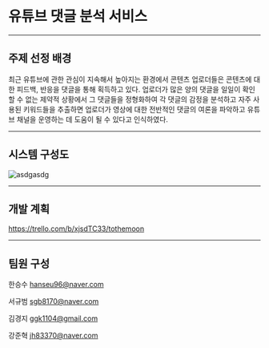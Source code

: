 # 유튜브 댓글 분석 서비스
------------
## 주제 선정 배경
최근 유튜브에 관한 관심이 지속해서 높아지는 환경에서 콘텐츠 업로더들은 콘텐츠에 대한 피드백, 반응을 댓글을 통해 획득하고 있다. 업로더가 많은 양의 댓글을 일일이 확인할 수 없는 제약적 상황에서 그 댓글들을 정형화하여 각 댓글의 감정을 분석하고 자주 사용된 키워드들을 추출하면 업로더가 영상에 대한 전반적인 댓글의 여론을 파악하고 유튜브 채널을 운영하는 데 도움이 될 수 있다고 인식하였다.

------------

## 시스템 구성도
![asdgasdg](https://user-images.githubusercontent.com/71515740/147410142-759eaf1f-f692-4783-baa9-83a0e13f44fb.PNG)

------------

## 개발 계획

https://trello.com/b/xjsdTC33/tothemoon

------------

## 팀원 구성

한승수 hanseu96@naver.com

서규범 sgb8170@naver.com

김경지 ggk1104@gmail.com

강준혁 jh83370@naver.com
